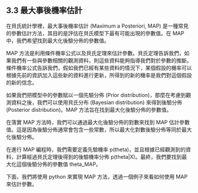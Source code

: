 ## 3.3 最大事後機率估計

在貝氏統計學裡，最大事後機率估計 (Maximum a Posteriori, MAP) 是一種常見的參數估計方法，其目的是評估在貝氏模型下最有可能出現的參數值。在 MAP 中，我們希望找到最大化後驗分佈的參數值。

MAP 方法是利用條件機率公式以及貝氏定理來估計參數。貝氏定理告訴我們，如果我們有一些與參數相關的觀測資料，則這些資料能夠指導我們對於參數的推斷。條件機率公式告訴我們，假如我們已經有某些資料的情況下，某個假設的機率可以根據先前的資訊加入這些新的資料進行更新，所得到的新的機率是我們對這個假設的新的信念。

如果我們把模型中的參數賦以一個先驗分佈 (Prior distribution)，那麼在考慮到觀測資料之後，我們可以使用貝氏分布 (Bayesian distribution) 來得到後驗分佈 (Posterior distribution)。MAP 方法旨在找到最大化後驗分佈的參數值。

在落實 MAP 方法時，我們可以通過最大化後驗分佈的對數來找到 MAP 估計參數值。這是因為後驗分佈通常會包含一些常數，所以最大化對數後驗分佈等同於最大化後驗分佈。

在進行 MAP 編程時，我們需要定義先驗機率 p(theta)，並且根據已經觀測到的資料，計算經過貝氏定理後得到的後驗機率分佈 p(theta|X)。最終，我們要找到最大化這個後驗分佈的參數值 theta_MAP。

下面，我們將使用 python 來實現 MAP 方法，透過一個例子來看如何使用 MAP 來估計參數。